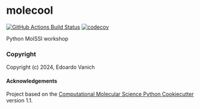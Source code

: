 molecool
==============================
[//]: # (Badges)
[![GitHub Actions Build Status](https://github.com/REPLACE_WITH_OWNER_ACCOUNT/molecool/workflows/CI/badge.svg)](https://github.com/REPLACE_WITH_OWNER_ACCOUNT/molecool/actions?query=workflow%3ACI)
[![codecov](https://codecov.io/gh/REPLACE_WITH_OWNER_ACCOUNT/molecool/branch/main/graph/badge.svg)](https://codecov.io/gh/REPLACE_WITH_OWNER_ACCOUNT/molecool/branch/main)


Python MolSSI workshop

### Copyright

Copyright (c) 2024, Edoardo Vanich


#### Acknowledgements
 
Project based on the 
[Computational Molecular Science Python Cookiecutter](https://github.com/molssi/cookiecutter-cms) version 1.1.
